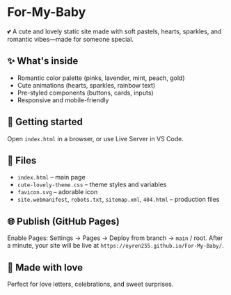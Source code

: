 # For-My-Baby

💕 A cute and lovely static site made with soft pastels, hearts, sparkles, and romantic vibes—made for someone special.

## ✨ What's inside

-   Romantic color palette (pinks, lavender, mint, peach, gold)
-   Cute animations (hearts, sparkles, rainbow text)
-   Pre-styled components (buttons, cards, inputs)
-   Responsive and mobile-friendly

## 🚀 Getting started

Open `index.html` in a browser, or use Live Server in VS Code.

## 🧩 Files

-   `index.html` – main page
-   `cute-lovely-theme.css` – theme styles and variables
-   `favicon.svg` – adorable icon
-   `site.webmanifest`, `robots.txt`, `sitemap.xml`, `404.html` – production files

## 🌐 Publish (GitHub Pages)

Enable Pages: Settings → Pages → Deploy from branch → `main` / root.
After a minute, your site will be live at `https://eyren255.github.io/For-My-Baby/`.

## 💖 Made with love

Perfect for love letters, celebrations, and sweet surprises.
